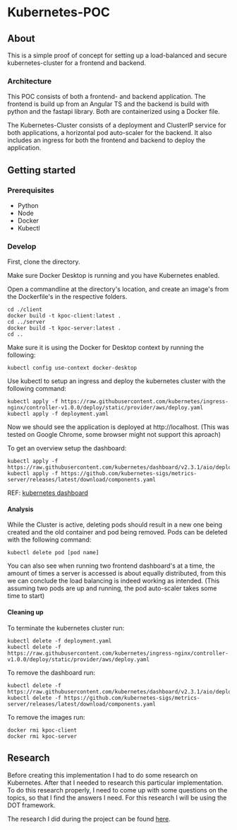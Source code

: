 # Kubernetes-POC

## About

This is a simple proof of concept for setting up a load-balanced and secure kubernetes-cluster for a frontend and backend.

### Architecture

This POC consists of both a frontend- and backend application. The frontend is build up from an Angular TS and the backend is build with python and the fastapi library. Both are containerized using a Docker file.

The Kubernetes-Cluster consists of a deployment and ClusterIP service for both applications, a horizontal pod auto-scaler for the backend. It also includes an ingress for both the frontend and backend to deploy the application.

## Getting started

### Prerequisites

- Python
- Node
- Docker
- Kubectl

### Develop

First, clone the directory.

Make sure Docker Desktop is running and you have Kubernetes enabled.

Open a commandline at the directory's location, and create an image's from the Dockerfile's in the respective folders.
```commandline
cd ./client
docker build -t kpoc-client:latest .
cd ../server
docker build -t kpoc-server:latest .
cd ..
```

Make sure it is using the Docker for Desktop context by running the following:
```commandline
kubectl config use-context docker-desktop
```

Use kubectl to setup an ingress and deploy the kubernetes cluster with the following command:
```commandline
kubectl apply -f https://raw.githubusercontent.com/kubernetes/ingress-nginx/controller-v1.0.0/deploy/static/provider/aws/deploy.yaml
kubectl apply -f deployment.yaml
```

Now we should see the application is deployed at http://localhost.
(This was tested on Google Chrome, some browser might not support this aproach)

To get an overview setup the dashboard:
```commandline
kubectl apply -f https://raw.githubusercontent.com/kubernetes/dashboard/v2.3.1/aio/deploy/recommended.yaml
kubectl apply -f https://github.com/kubernetes-sigs/metrics-server/releases/latest/download/components.yaml
```
REF: [kubernetes dashboard](https://www.replex.io/blog/how-to-install-access-and-add-heapster-metrics-to-the-kubernetes-dashboard)

#### Analysis

While the Cluster is active, deleting pods should result in a new one being created and the old container and pod being removed. Pods can be deleted with the following command:
```commandline
kubectl delete pod [pod name]
```

You can also see when running two frontend dashboard's at a time, the amount of times a server is accessed is about equally distributed, from this we can conclude the load balancing is indeed working as intended. (This assuming two pods are up and running, the pod auto-scaler takes some time to start)

#### Cleaning up

To terminate the kubernetes cluster run:
```commandline
kubectl delete -f deployment.yaml
kubectl delete -f https://raw.githubusercontent.com/kubernetes/ingress-nginx/controller-v1.0.0/deploy/static/provider/aws/deploy.yaml
```

To remove the dashboard run:
```commandline
kubectl delete -f https://raw.githubusercontent.com/kubernetes/dashboard/v2.3.1/aio/deploy/recommended.yaml
kubectl delete -f https://github.com/kubernetes-sigs/metrics-server/releases/latest/download/components.yaml
```

To remove the images run:
```commandline
docker rmi kpoc-client
docker rmi kpoc-server
```

## Research
Before creating this implementation I had to do some research on Kubernetes. After that I needed to research this particular implementation. To do this research properly, I need to come up with some questions on the topics, so that I find the answers I need. For this research I will be using the DOT framework.

The research I did during the project can be found [here](https://www.overleaf.com/read/ryrqzzqjwrwy).
